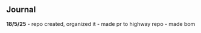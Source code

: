 ## Journal
**18/5/25**  - repo created, organized it
             - made pr to highway repo
             - made bom

